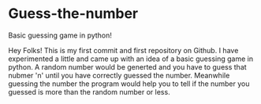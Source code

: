 # Guess-the-number
Basic guessing game in python!

Hey Folks!
 This is my first commit and first repository on Github.
 I have experimented a little and came up with an idea of a basic guessing game in python.
 A random number would be generted and you have to guess that nubmer 'n' until you have correctly guessed the number. Meanwhile    guessing the number the program would help you to tell if the number you guessed is more than the random number or less. 
 
